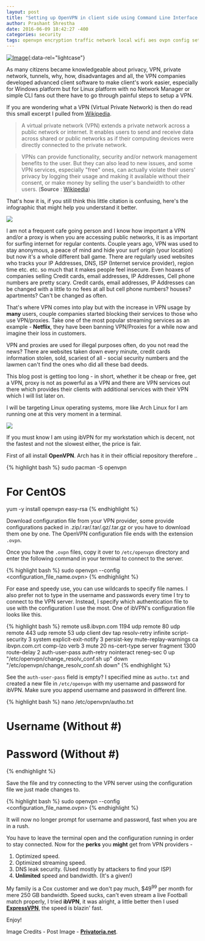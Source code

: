```yaml
---
layout: post
title: "Setting up OpenVPN in client side using Command Line Interface (CLI) in Linux."
author: Prashant Shrestha
date: 2016-06-09 18:42:27 -400
categories: security
tags: openvpn encryption traffic network local wifi aes ovpn config setup security
---
```


[![Image](https://i.imgur.com/CLOpk3A.jpg)](https://i.imgur.com/CLOpk3A.jpg "Credits to Privatoria."){:data-rel="lightcase"}

As many citizens became knowledgeable about privacy, VPN, private network, tunnels, why, how, disadvantages and all, the VPN companies developed advanced client software to make client's work easier, especially for Windows platform but for Linux platform with no Network Manager or simple CLI fans out there have to go through painful steps to setup a VPN.

If you are wondering what a VPN (Virtual Private Network) is then do read this small excerpt I pulled from [Wikipedia](https://en.wikipedia.org/wiki/Virtual_private_network).

> A virtual private network (VPN) extends a private network across a public network or internet. It enables users to send and receive data across shared or public networks as if their computing devices were directly connected to the private network.

>VPNs can provide functionality, security and/or network management benefits to the user. But they can also lead to new issues, and some VPN services, especially "free" ones, can actually violate their users' privacy by logging their usage and making it available without their consent, or make money by selling the user's bandwidth to other users. (**Source** : [Wikipedia](https://en.wikipedia.org/wiki/Virtual_private_network))
<!--excerpt-->
That's how it is, if you still think this little citation is confusing, here's the infographic that might help you understand it better.

[![](https://i.imgur.com/xCXmz2U.png)](https://i.imgur.com/xCXmz2U.png)

I am not a frequent cafe going person and I know how important a VPN and/or a proxy is when you are accessing public networks, it is as important for surfing internet for regular contents. Couple years ago, VPN was used to stay anonymous, a peace of mind and hide your surf origin (your location) but now it's a whole different ball game. There are regularly used websites who tracks your IP Addresses, DNS, ISP (Internet service provider), region time etc. etc. so much that it makes people feel insecure. Even hoaxes of companies selling Credit cards, email addresses, IP Addresses, Cell phone numbers are pretty scary. Credit cards, email addresses, IP Addresses can be changed with a little to no fees at all but cell phone numbers? houses? apartments? Can't be changed as often.

That's where VPN comes into play but with the increase in VPN usage by **many** users, couple companies started blocking their services to those who use VPN/proxies. Take one of the most popular streaming services as an example - **Netflix**, they have been banning VPN/Proxies for a while now and imagine their loss in customers.

VPN and proxies are used for illegal purposes often, do you not read the news? There are websites taken down every minute, credit cards information stolen, sold, scariest of all - social security numbers and the lawmen can't find the ones who did all these bad deeds.

This blog post is getting too long - in short, whether it be cheap or free, get a VPN, proxy is not as powerful as a VPN and there are VPN services out there which provides their clients with additional services with their VPN which I will list later on.

I will be targeting Linux operating systems, more like Arch Linux for I am running one at this very moment in a terminal.

[![](https://i.imgur.com/F2Td2gF.png)](https://i.imgur.com/F2Td2gF.png)

If you must know I am using ibVPN for my workstation which is decent, not the fastest and not the slowest either, the price is fair.

First of all install **OpenVPN**. Arch has it in their official repository therefore ..

{% highlight bash %}
sudo pacman -S openvpn

# For CentOS
yum -y install openvpn easy-rsa
{% endhighlight %}

Download configuration file from your VPN provider, some provide configurations packed in .zip/.rar/.tar/.gz/.tar.gz or you have to download them one by one. The OpenVPN configuration file ends with the extension `.ovpn`.

Once you have the `.ovpn` files, copy it over to `/etc/openvpn` directory and enter the following command in your terminal to connect to the server.

{% highlight bash %}
sudo openvpn --config <configuration_file_name.ovpn>
{% endhighlight %}

For ease and speedy use, you can use wildcards to specify file names. I also prefer not to type in the username and passwords every time I try to connect to the VPN server. Instead, I specify which authentication file to use with the configuration I use the most. One of ibVPN's configuration file looks like this.

{% highlight bash %}
remote us8.ibvpn.com 1194 udp
remote <IP> 80 udp
remote <IP> 443 udp
remote <IP> 53 udp
client
dev tap
resolv-retry infinite
script-security 3 system
explicit-exit-notify 3
persist-key
mute-replay-warnings
ca ibvpn.com.crt
comp-lzo
verb 3
mute 20
ns-cert-type server
fragment 1300
route-delay 2
auth-user-pass
auth-retry nointeract
reneg-sec 0
up "/etc/openvpn/change_resolv_conf.sh up"
down "/etc/openvpn/change_resolv_conf.sh down"
{% endhighlight %}

See the `auth-user-pass` field is empty? I specified mine as `autho.txt` and created a new file in `/etc/openvpn` with my username and password for ibVPN. Make sure you append username and password in different line.

{% highlight bash %}
nano /etc/openvpn/autho.txt

# Username (Without #)
# Password (Without #)
{% endhighlight %}

Save the file and try connecting to the VPN server using the configuration file we just made changes to.

{% highlight bash %}
sudo openvpn --config <configuration_file_name.ovpn>
{% endhighlight %}

It will now no longer prompt for username and password, fast when you are in a rush.

You have to leave the terminal open and the configuration running in order to stay connected. Now for the **perks** you **might** get from VPN providers -

1. Optimized speed.
2. Optimized streaming speed.
3. DNS leak security. (Used mostly by attackers to find your ISP)
4. **Unlimited** speed and bandwidth. (It's a given!)

My family is a Cox customer and we don't pay much, $49<sup>99</sup> per month for mere 250 GB bandwidth. Speed sucks, can't even stream a live Football match properly, I tried **ibVPN**, it was alright, a little better then I used [**ExpressVPN**](https://www.expressvpn.com/), the speed is blazin' fast.

Enjoy!

Image Credits - Post Image - [**Privatoria.net**](https://privatoria.net/wp-content/uploads/2015/06/vpn-protocols.jpg).